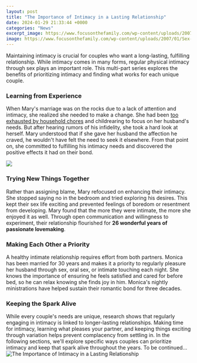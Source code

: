 ```yaml
---
layout: post
title: "The Importance of Intimacy in a Lasting Relationship"
date: 2024-01-29 21:33:44 +0000
categories: "News"
excerpt_image: https://www.focusonthefamily.com/wp-content/uploads/2007/01/Sex-and-Intimacy.jpg
image: https://www.focusonthefamily.com/wp-content/uploads/2007/01/Sex-and-Intimacy.jpg
---
```


Maintaining intimacy is crucial for couples who want a long-lasting, fulfilling relationship. While intimacy comes in many forms, regular physical intimacy through sex plays an important role. This multi-part series explores the benefits of prioritizing intimacy and finding what works for each unique couple.
### Learning from Experience
When Mary's marriage was on the rocks due to a lack of attention and intimacy, she realized she needed to make a change. She had been [too exhausted by household chores](https://store.fi.io.vn/xmas-holiday-funny-santa-saint-bernard-dog-christmas-tree-2) and childrearing to focus on her husband's needs. But after hearing rumors of his infidelity, she took a hard look at herself. Mary understood that if she gave her husband the affection he craved, he wouldn't have felt the need to seek it elsewhere. From that point on, she committed to fulfilling his intimacy needs and discovered the positive effects it had on their bond.

![](https://res.cloudinary.com/jerrick/image/upload/c_scale,f_jpg,q_auto/vvhsj25q9f3yngu2wywc.jpg)
### Trying New Things Together  
Rather than assigning blame, Mary refocused on enhancing their intimacy. She stopped saying no in the bedroom and tried exploring his desires. This kept their sex life exciting and prevented feelings of boredom or resentment from developing. Mary found that the more they were intimate, the more she enjoyed it as well. Through open communication and willingness to experiment, their relationship flourished for **26 wonderful years of passionate lovemaking**. 
### Making Each Other a Priority
A healthy intimate relationship requires effort from both partners. Monica has been married for 30 years and makes it a priority to regularly pleasure her husband through sex, oral sex, or intimate touching each night. She knows the importance of ensuring he feels satisfied and cared for before bed, so he can relax knowing she finds joy in him. Monica's nightly ministrations have helped sustain their romantic bond for three decades.
### Keeping the Spark Alive
While every couple's needs are unique, research shows that regularly engaging in intimacy is linked to longer-lasting relationships. Making time for intimacy, learning what pleases your partner, and keeping things exciting through variation helps prevent complacency from settling in. In the following sections, we'll explore specific ways couples can prioritize intimacy and keep that spark alive throughout the years.
To be continued...
![The Importance of Intimacy in a Lasting Relationship](https://www.focusonthefamily.com/wp-content/uploads/2007/01/Sex-and-Intimacy.jpg)